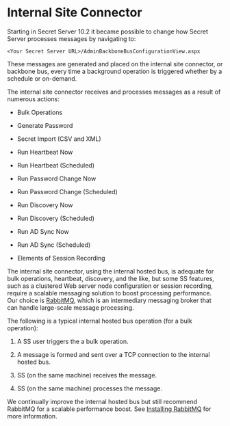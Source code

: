 [title]: # "Internal Site Connector"
[tags]: # "RabbitMQ, internal site connector, backbone bus"
[priority]: # "1000"

# Internal Site Connector

Starting in Secret Server 10.2 it became possible to change how Secret Server processes messages by navigating to:

`<Your Secret Server URL>/AdminBackboneBusConfigurationView.aspx`

These messages are generated and placed on the internal site connector, or backbone bus, every time a background operation is triggered whether by a schedule or on-demand.

The internal site connector receives and processes messages as a result of numerous actions:

- Bulk Operations

- Generate Password

- Secret Import (CSV and XML)

- Run Heartbeat Now

- Run Heartbeat (Scheduled)

- Run Password Change Now

- Run Password Change (Scheduled)

- Run Discovery Now

- Run Discovery (Scheduled)

- Run AD Sync Now

- Run AD Sync (Scheduled)

- Elements of Session Recording

The internal site connector, using the internal hosted bus, is adequate for bulk operations, heartbeat, discovery, and the like, but some SS features, such as a clustered Web server node configuration or session recording, require a scalable messaging solution to boost processing performance. Our choice is [RabbitMQ](https://www.rabbitmq.com/features.html), which is an intermediary messaging broker that can handle large-scale message processing.

The following is a typical internal hosted bus operation (for a bulk operation):

1. A SS user triggers the a bulk operation.

1. A message is formed and sent over a TCP connection to the internal hosted bus.

1. SS (on the same machine) receives the message.

1. SS (on the same machine) processes the message.

We continually improve the internal hosted bus but still recommend RabbitMQ for a scalable performance boost. See [Installing RabbitMQ](../../secret-server-setup/installation/installing-rabbitmq/index.md) for more information.